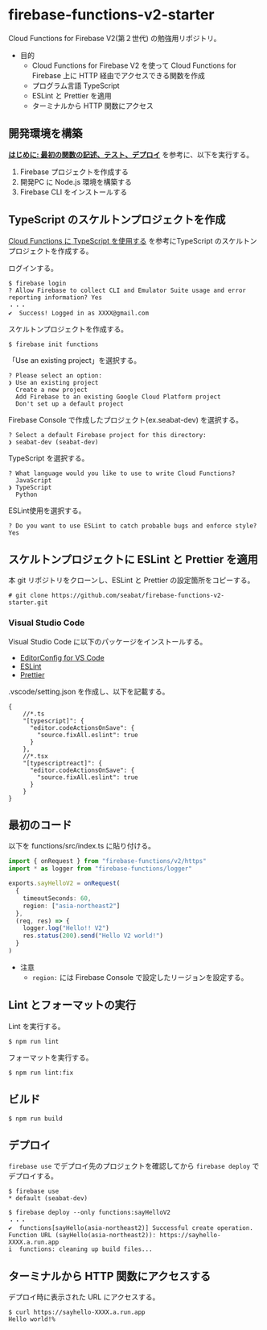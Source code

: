 # firebase-functions-v2-starter

Cloud Functions for Firebase V2(第２世代) の勉強用リポジトリ。

- 目的
    - Cloud Functions for Firebase V2 を使って Cloud Functions for Firebase 上に HTTP 経由でアクセスできる関数を作成
    - プログラム言語 TypeScript 
    - ESLint と Prettier を適用
    - ターミナルから HTTP 関数にアクセス

## 開発環境を構築

**[はじめに: 最初の関数の記述、テスト、デプロイ](https://firebase.google.com/docs/functions/get-started?hl=ja&authuser=0&gen=2nd)**
を参考に、以下を実行する。

1. Firebase プロジェクトを作成する
2. 開発PC に Node.js 環境を構築する
3. Firebase CLI をインストールする

## TypeScript のスケルトンプロジェクトを作成


[Cloud Functions に TypeScript を使用する](https://firebase.google.com/docs/functions/typescript?authuser=0&hl=ja) を参考にTypeScript のスケルトンプロジェクトを作成する。

ログインする。

```shell
$ firebase login
? Allow Firebase to collect CLI and Emulator Suite usage and error reporting information? Yes
・・・
✔  Success! Logged in as XXXX@gmail.com
```

スケルトンプロジェクトを作成する。

```shell
$ firebase init functions
```

「Use an existing project」を選択する。

```shell
? Please select an option: 
❯ Use an existing project 
  Create a new project 
  Add Firebase to an existing Google Cloud Platform project 
  Don't set up a default project
```

Firebase Console で作成したプロジェクト(ex.seabat-dev) を選択する。

```shell
? Select a default Firebase project for this directory: 
❯ seabat-dev (seabat-dev) 
```

TypeScript を選択する。

```shell
? What language would you like to use to write Cloud Functions? 
  JavaScript 
❯ TypeScript 
  Python
```

ESLint使用を選択する。

```shell
? Do you want to use ESLint to catch probable bugs and enforce style? Yes
```

## スケルトンプロジェクトに ESLint と Prettier を適用

本 git リポジトリをクローンし、ESLint と Prettier の設定箇所をコピーする。

    # git clone https://github.com/seabat/firebase-functions-v2-starter.git

### Visual Studio Code

Visual Studio Code に以下のパッケージをインストールする。
- [EditorConfig for VS Code](https://marketplace.visualstudio.com/items?itemName=EditorConfig.EditorConfig)
- [ESLint](https://marketplace.visualstudio.com/items?itemName=dbaeumer.vscode-eslint)
- [Prettier](https://marketplace.visualstudio.com/items?itemName=esbenp.prettier-vscode)

.vscode/setting.json を作成し、以下を記載する。

```
{
    //*.ts
    "[typescript]": {
      "editor.codeActionsOnSave": {
        "source.fixAll.eslint": true
      }
    },
    //*.tsx
    "[typescriptreact]": {
      "editor.codeActionsOnSave": {
        "source.fixAll.eslint": true
      }
    }
}
```

## 最初のコード

以下を functions/src/index.ts に貼り付ける。

```typescript
import { onRequest } from "firebase-functions/v2/https"
import * as logger from "firebase-functions/logger"

exports.sayHelloV2 = onRequest(
  {
    timeoutSeconds: 60,
    region: ["asia-northeast2"]
  },
  (req, res) => {
    logger.log("Hello!! V2")
    res.status(200).send("Hello V2 world!")
  }
)
```

* 注意
    - `region:` には Firebase Console で設定したリージョンを設定する。

## Lint とフォーマットの実行

Lint を実行する。

```shell
$ npm run lint
```

フォーマットを実行する。

```shell
$ npm run lint:fix
```

## ビルド

```shell
$ npm run build
```

## デプロイ

`firebase use` でデプロイ先のプロジェクトを確認してから `firebase deploy` でデプロイする。

```shell
$ firebase use
* default (seabat-dev)

$ firebase deploy --only functions:sayHelloV2
・・・
✔  functions[sayHello(asia-northeast2)] Successful create operation.
Function URL (sayHello(asia-northeast2)): https://sayhello-XXXX.a.run.app
i  functions: cleaning up build files...
```

## ターミナルから HTTP 関数にアクセスする

デプロイ時に表示された URL にアクセスする。

```shell
$ curl https://sayhello-XXXX.a.run.app
Hello world!%
```